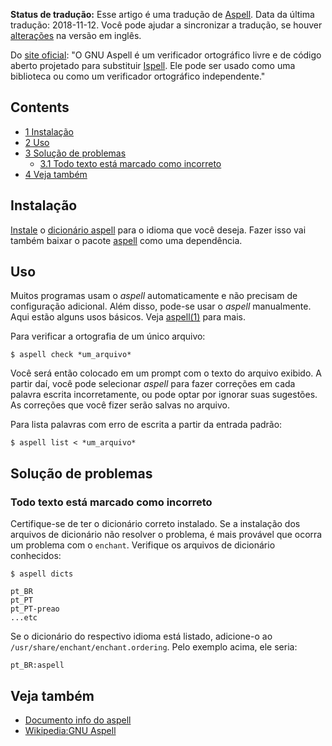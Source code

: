 **Status de tradução:** Esse artigo é uma tradução de [Aspell](/index.php/Aspell "Aspell"). Data da última tradução: 2018-11-12\. Você pode ajudar a sincronizar a tradução, se houver [alterações](https://wiki.archlinux.org/index.php?title=Aspell&diff=0&oldid=554857) na versão em inglês.

Do [site oficial](http://aspell.net/): "O GNU Aspell é um verificador ortográfico livre e de código aberto projetado para substituir [Ispell](https://en.wikipedia.org/wiki/Ispell "wikipedia:Ispell"). Ele pode ser usado como uma biblioteca ou como um verificador ortográfico independente."

## Contents

*   [1 Instalação](#Instalação)
*   [2 Uso](#Uso)
*   [3 Solução de problemas](#Solução_de_problemas)
    *   [3.1 Todo texto está marcado como incorreto](#Todo_texto_está_marcado_como_incorreto)
*   [4 Veja também](#Veja_também)

## Instalação

[Instale](/index.php/Instale "Instale") o [dicionário aspell](https://www.archlinux.org/packages/?sort=&q=aspell-) para o idioma que você deseja. Fazer isso vai também baixar o pacote [aspell](https://www.archlinux.org/packages/?name=aspell) como uma dependência.

## Uso

Muitos programas usam o *aspell* automaticamente e não precisam de configuração adicional. Além disso, pode-se usar o *aspell* manualmente. Aqui estão alguns usos básicos. Veja [aspell(1)](https://jlk.fjfi.cvut.cz/arch/manpages/man/aspell.1) para mais.

Para verificar a ortografia de um único arquivo:

```
$ aspell check *um_arquivo*

```

Você será então colocado em um prompt com o texto do arquivo exibido. A partir daí, você pode selecionar *aspell* para fazer correções em cada palavra escrita incorretamente, ou pode optar por ignorar suas sugestões. As correções que você fizer serão salvas no arquivo.

Para lista palavras com erro de escrita a partir da entrada padrão:

```
$ aspell list < *um_arquivo*

```

## Solução de problemas

### Todo texto está marcado como incorreto

Certifique-se de ter o dicionário correto instalado. Se a instalação dos arquivos de dicionário não resolver o problema, é mais provável que ocorra um problema com o `enchant`. Verifique os arquivos de dicionário conhecidos:

 `$ aspell dicts` 
```
pt_BR
pt_PT
pt_PT-preao
...etc
```

Se o dicionário do respectivo idioma está listado, adicione-o ao `/usr/share/enchant/enchant.ordering`. Pelo exemplo acima, ele seria:

```
pt_BR:aspell

```

## Veja também

*   [Documento info do aspell](http://aspell.net/man-html/index.html)
*   [Wikipedia:GNU Aspell](https://en.wikipedia.org/wiki/GNU_Aspell "wikipedia:GNU Aspell")